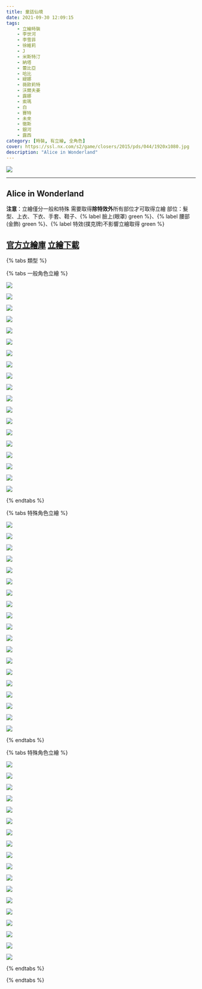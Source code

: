 ```yaml
---
title: 童話仙境
date: 2021-09-30 12:09:15
tags:
    - 立繪時裝
    - 李世河
    - 李雪菲
    - 徐維莉
    - J
    - 米斯特汀
    - 納塔
    - 蕾比亞
    - 哈比
    - 緹娜
    - 薇歐莉特
    - 沃爾夫姜
    - 露娜
    - 索瑪
    - 白
    - 賽特
    - 未來
    - 徹斯
    - 銀河
    - 露西
category: [時裝, 有立繪, 全角色]
cover: https://ssl.nx.com/s2/game/closers/2015/pds/044/1920x1080.jpg
description: "Alice in Wonderland"
---
```


![](https://ssl.nx.com/s2/game/closers/2015/pds/044/1920x1080.jpg)

---
## Alice in Wonderland

**注意**：立繪僅分一般和特殊
需要取得**除特效外**所有部位才可取得立繪
部位：髮型、上衣、下衣、手套、鞋子、{% label 臉上(眼罩) green %}、{% label 腰部(金飾) green %}、{% label 特效(撲克牌)不影響立繪取得 green %}

[官方立繪庫](https://closers.nexon.com/Pds/FanSiteKit)
[立繪下載](https://closers.vod.nexoncdn.co.kr/site/fansitekit/Closers_FansiteKit_InWonderLand_210302_objaqz.zip)
---

{% tabs 類型 %}
<!-- tab 一般立繪-->
{% tabs 一般角色立繪 %}
<!-- tab 李世河(Seha)-->
![](https://i.imgur.com/JlbLwCB.jpg)
<!-- endtab -->
<!-- tab 李雪菲(Seulbi)-->
![](https://i.imgur.com/I54zgNN.jpg)
<!-- endtab -->
<!-- tab 徐維莉(Yuri)-->
![](https://i.imgur.com/dLYAXDI.jpg)
<!-- endtab -->
<!-- tab J-->
![](https://i.imgur.com/wPvcKyJ.jpg)
<!-- endtab -->
<!-- tab 米斯特汀(Tein)-->
![](https://i.imgur.com/8zFCQUV.jpg)
<!-- endtab -->
<!-- tab 納塔(Nata)-->
![](https://i.imgur.com/uiraQP3.jpg)
<!-- endtab -->
<!-- tab 蕾比亞(Levia)-->
![](https://i.imgur.com/Mf5GNjB.jpg)
<!-- endtab -->
<!-- tab 哈比(Harpy)-->
![](https://i.imgur.com/A28RBsN.jpg)
<!-- endtab -->
<!-- tab 緹娜(Tina)-->
![](https://i.imgur.com/0uXTP3H.jpg)
<!-- endtab -->
<!-- tab 薇歐莉特(Violet)-->
![](https://i.imgur.com/Fm9iDzb.jpg)
<!-- endtab -->
<!-- tab 沃爾夫姜(Wolfgang)-->
![](https://i.imgur.com/Ch00GxS.jpg)
<!-- endtab -->
<!-- tab 露娜(Luna)-->
![](https://i.imgur.com/MBOTnuJ.jpg)
<!-- endtab -->
<!-- tab 索瑪(Soma)-->
![](https://i.imgur.com/xMezqKP.jpg)
<!-- endtab -->
<!-- tab 白(Bai)-->
![](https://i.imgur.com/T7z4Jlz.jpg)
<!-- endtab -->
<!-- tab 賽特(Seth)-->
![](https://i.imgur.com/PeWwODC.jpg)
<!-- endtab -->
<!-- tab 未來(Mirae)-->
![](https://i.imgur.com/GDoV0sm.jpg)
<!-- endtab -->
<!-- tab 徹斯(Chulsoo)-->
![](https://i.imgur.com/SwGw5LK.jpg)
<!-- endtab -->
<!-- tab 銀河(Eunha)-->
![](https://i.imgur.com/g29bt9B.jpg)
<!-- endtab -->
<!-- tab 露西(Lucy)-->
![](https://i.imgur.com/SAoSm7F.jpg)
<!-- endtab -->
{% endtabs %}
<!-- endtab -->

<!-- tab 特殊立繪-->
{% tabs 特殊角色立繪 %}
<!-- tab 李世河(Seha)-->
![](https://i.imgur.com/6wATbAu.jpg)
<!-- endtab -->
<!-- tab 李雪菲(Seulbi)-->
![](https://i.imgur.com/yeEPBPj.jpg)
<!-- endtab -->
<!-- tab 徐維莉(Yuri)-->
![](https://i.imgur.com/cCy9HPR.jpg)
<!-- endtab -->
<!-- tab J-->
![](https://i.imgur.com/OZa1QUy.jpg)
<!-- endtab -->
<!-- tab 米斯特汀(Tein)-->
![](https://i.imgur.com/NOseOHw.jpg)
<!-- endtab -->
<!-- tab 納塔(Nata)-->
![](https://i.imgur.com/gs0UKla.jpg)
<!-- endtab -->
<!-- tab 蕾比亞(Levia)-->
![](https://i.imgur.com/H4O1BYc.jpg)
<!-- endtab -->
<!-- tab 哈比(Harpy)-->
![](https://i.imgur.com/ZZuSQwb.jpg)
<!-- endtab -->
<!-- tab 緹娜(Tina)-->
![](https://i.imgur.com/XUheAGw.jpg)
<!-- endtab -->
<!-- tab 薇歐莉特(Violet)-->
![](https://i.imgur.com/X5ulbvs.jpg)
<!-- endtab -->
<!-- tab 沃爾夫姜(Wolfgang)-->
![](https://i.imgur.com/AXuBzID.jpg)
<!-- endtab -->
<!-- tab 露娜(Luna)-->
![](https://i.imgur.com/XiFLTtS.jpg)
<!-- endtab -->
<!-- tab 索瑪(Soma)-->
![](https://i.imgur.com/2vpGejd.jpg)
<!-- endtab -->
<!-- tab 白(Bai)-->
![](https://i.imgur.com/C3fAOlD.jpg)
<!-- endtab -->
<!-- tab 賽特(Seth)-->
![](https://i.imgur.com/FaRAp9X.jpg)
<!-- endtab -->
<!-- tab 未來(Mirae)-->
![](https://i.imgur.com/EoiZklp.jpg)
<!-- endtab -->
<!-- tab 徹斯(Chulsoo)-->
![](https://i.imgur.com/cuzFJRL.jpg)
<!-- endtab -->
<!-- tab 銀河(Eunha)-->
![](https://i.imgur.com/TMKfLJj.jpg)
<!-- endtab -->
<!-- tab 露西(Lucy)-->
![](https://i.imgur.com/RILubKe.jpg)
<!-- endtab -->
{% endtabs %}
<!-- endtab -->

<!-- tab 模組圖-->
{% tabs 特殊角色立繪 %}
<!-- tab 李世河(Seha)-->
![](https://i.imgur.com/BRPsOEF.png)
<!-- endtab -->
<!-- tab 李雪菲(Seulbi)-->
![](https://i.imgur.com/RNGLVIB.png)
<!-- endtab -->
<!-- tab 徐維莉(Yuri)-->
![](https://i.imgur.com/jv1ZxWS.png)
<!-- endtab -->
<!-- tab J-->
![](https://i.imgur.com/zL8zyIj.png)
<!-- endtab -->
<!-- tab 米斯特汀(Tein)-->
![](https://i.imgur.com/XotbxJR.png)
<!-- endtab -->
<!-- tab 納塔(Nata)-->
![](https://i.imgur.com/47FRI79.png)
<!-- endtab -->
<!-- tab 蕾比亞(Levia)-->
![](https://i.imgur.com/iAjIKyw.png)
<!-- endtab -->
<!-- tab 哈比(Harpy)-->
![](https://i.imgur.com/AmHEPjp.png)
<!-- endtab -->
<!-- tab 緹娜(Tina)-->
![](https://i.imgur.com/IZi1Pm7.png)
<!-- endtab -->
<!-- tab 薇歐莉特(Violet)-->
![](https://i.imgur.com/ogrILUn.png)
<!-- endtab -->
<!-- tab 沃爾夫姜(Wolfgang)-->
![](https://i.imgur.com/tuhmv6q.png)
<!-- endtab -->
<!-- tab 露娜(Luna)-->
![](https://i.imgur.com/oOYX4yb.png)
<!-- endtab -->
<!-- tab 索瑪(Soma)-->
![](https://i.imgur.com/2GCQ6Ct.png)
<!-- endtab -->
<!-- tab 白(Bai)-->
![](https://i.imgur.com/Cdd83YD.png)
<!-- endtab -->
<!-- tab 賽特(Seth)-->
![](https://i.imgur.com/ucEERS9.png)
<!-- endtab -->
<!-- tab 未來(Mirae)-->
![](https://i.imgur.com/jwGMNPD.png)
<!-- endtab -->
<!-- tab 徹斯(Chulsoo)-->
![](https://i.imgur.com/oAMNh81.png)
<!-- endtab -->
<!-- tab 銀河(Eunha)-->
![](https://i.imgur.com/Hx2LVD3.png)
<!-- endtab -->
<!-- tab 露西(Lucy)(尚無)-->

<!-- endtab -->
{% endtabs %}
<!-- endtab -->
{% endtabs %}
